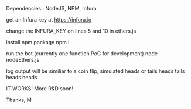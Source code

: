 Dependencies : NodeJS, NPM, Infura

get an Infura key at https://infura.io

change the INFURA_KEY on lines 5 and 10 in ethers.js

install npm package 
npm i

run the bot (currently one function PoC for development)
node nodeEthers.js

log output will be similiar to a coin flip, simulated heads or tails 
heads
tails
heads
heads

IT WORKS!
More R&D soon!

Thanks, M